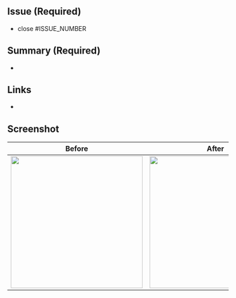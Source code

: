 ## Issue (Required)

- close #ISSUE_NUMBER

## Summary (Required)

-

## Links

-

## Screenshot

Before | After
:--: | :--:
<img src="" width="300" /> | <img src="" width="300" />
